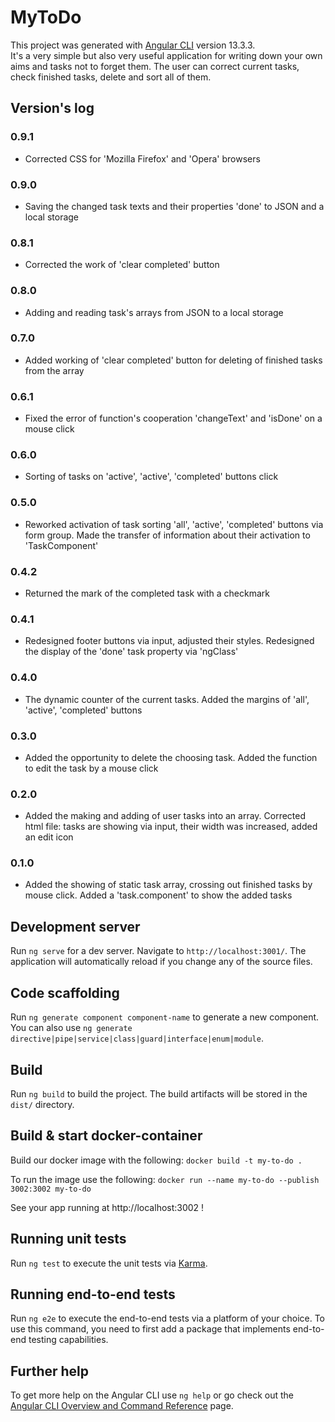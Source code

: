 # **MyToDo**

This project was generated with [Angular CLI](https://github.com/angular/angular-cli) version 13.3.3.
<br/>It's a very simple but also very useful application for writing down your own aims and tasks not to forget them.
The user can correct current tasks, check finished tasks, delete and sort all of them.

## Version's log

### 0.9.1
- Corrected CSS for 'Mozilla Firefox' and 'Opera' browsers

### 0.9.0
- Saving the changed task texts and their properties 'done' to JSON and a local storage

### 0.8.1
- Corrected the work of 'clear completed' button

### 0.8.0
- Adding and reading task's arrays from JSON to a local storage

### 0.7.0
- Added working of 'clear completed' button for deleting of finished tasks from the array

### 0.6.1
- Fixed the error of function's cooperation 'changeText' and 'isDone' on a mouse click

### 0.6.0
- Sorting of tasks on 'active', 'active', 'completed' buttons click

### 0.5.0
- Reworked activation of task sorting 'all', 'active', 'completed' buttons via form group. Made the transfer of information about their activation to 'TaskComponent'

### 0.4.2
- Returned the mark of the completed task with a checkmark

### 0.4.1
- Redesigned footer buttons via input, adjusted their styles. Redesigned the display of the 'done' task property via 'ngClass'

### 0.4.0
- The dynamic counter of the current tasks. Added the margins of 'all', 'active', 'completed' buttons

### 0.3.0
- Added the opportunity to delete the choosing task. Added the function to edit the task by a mouse click

### 0.2.0
- Added the making and adding of user tasks into an array. Corrected html file: tasks are showing via input, their width was increased, added an edit icon

### 0.1.0
- Added the showing of static task array, crossing out finished tasks by mouse click. Added a 'task.component' to show the added tasks


## Development server

Run `ng serve` for a dev server. Navigate to `http://localhost:3001/`. The application will automatically reload if you change any of the source files.

## Code scaffolding

Run `ng generate component component-name` to generate a new component. You can also use `ng generate directive|pipe|service|class|guard|interface|enum|module`.

## Build

Run `ng build` to build the project. The build artifacts will be stored in the `dist/` directory.

## Build & start docker-container

Build our docker image with the following: `docker build -t my-to-do .`

To run the image use the following: `docker run --name my-to-do --publish 3002:3002 my-to-do`

See your app running at http://localhost:3002 !

## Running unit tests

Run `ng test` to execute the unit tests via [Karma](https://karma-runner.github.io).

## Running end-to-end tests

Run `ng e2e` to execute the end-to-end tests via a platform of your choice. To use this command, you need to first add a package that implements end-to-end testing capabilities.

## Further help

To get more help on the Angular CLI use `ng help` or go check out the [Angular CLI Overview and Command Reference](https://angular.io/cli) page.
